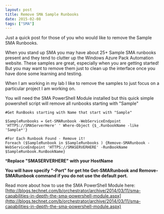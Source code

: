 ```yaml
---
layout: post
title: Remove SMA Sample Runbooks
date: 2015-02-08
tags: ["SMA"]
---
```


Just a quick post for those of you who would like to remove the Sample SMA Runbooks.

When you stand up SMA you may have about 25+ Sample SMA runbooks present and they tend to clutter up the Windows Azure Pack Automation website. These samples are great, especially when you are getting started! But you may want to remove them just to clean up the interface once you have done some learning and testing.

When I am working in my lab I like to remove the samples to just focus on a particular project I am working on.

You will need the SMA PowerShell Module installed but this quick simple powershell script will remove all runbooks starting with "Sample"

```
#Get RunBooks starting with Name that start with "Sample"

$SampleRunbooks = Get-SMARunbook -WebServiceEndpoint 'HTTPS://SMAServerHere' ' Where-Object {$_.RunbookName -like 'Sample*'}

#For Each Runbook Found - Remove it!
Foreach ($SampleRunbook in $SampleRunbooks ) {Remove-SMARunbook -WebServiceEndpoint 'HTTPS://SMASERVERHERE' -RunBookName $SampleRunbook.RunBookName}
```

***Replace "SMASERVERHERE" with your HostName**

**You will have specify "-Port" for get hte Get-SMARunbook and Remove-SMARunbook command if you do not use the default port.**

Read more about how to use the SMA PowerShell Module here:
[http://blogs.technet.com/b/orchestrator/archive/2014/03/11/sma-capabilities-in-depth-the-sma-powershell-module.aspx](http://blogs.technet.com/b/orchestrator/archive/2014/03/11/sma-capabilities-in-depth-the-sma-powershell-module.aspx)